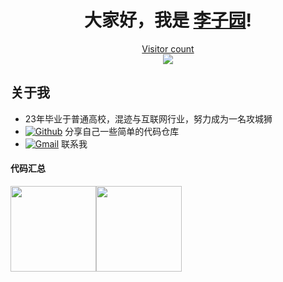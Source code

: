 <h1 align="center">大家好，我是 <a href="https://github.com/Venom-lemon">李子园</a>!</h1>
<a href="https://alili.tech"><p align="center"> Visitor count<br> <img src="https://profile-counter.glitch.me/Venom-lemon/count.svg" /></a>

## 关于我

- 23年毕业于普通高校，混迹与互联网行业，努力成为一名攻城狮
- [![Github](https://img.shields.io/badge/-Github-000?style=flat&logo=Github&logoColor=white)](https://github.com/Trinity1945) 分享自己一些简单的代码仓库
- [![Gmail](https://img.shields.io/badge/-Gmail-c14438?style=flat&logo=Gmail&logoColor=white)](mc1753343931@gmail.com) 联系我

#### 代码汇总	

<img align="" height="137px"  src="https://github-readme-stats.vercel.app/api?username=Trinity1945&hide_title=true&hide_border=true&show_icons=true&include_all_commits=true&line_height=21&bg_color=0,EC6C6C,FFD479,FFFC79,73FA79&theme=graywhite&locale=cn" /><img align="" height="137px"  src="https://github-readme-stats.vercel.app/api/top-langs/?username=Trinity1945&hide_title=true&hide_border=true&layout=compact&bg_color=0,73FA79,73FDFF,D783FF&theme=graywhite&locale=cn" />

